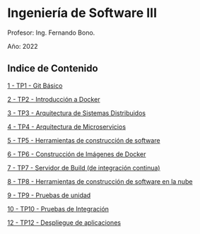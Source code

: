 # Ingeniería de Software III 

Profesor: Ing. Fernando Bono.

Año: 2022

## Indice de Contenido

[1 - TP1 - Git Básico](/TP1/Ejercicios_TP1.md)

[2 - TP2 - Introducción a Docker](/TP2/Ejercicios_TP2.md)

[3 - TP3 - Arquitectura de Sistemas Distribuidos](/Ejercicios_TP3.md)

[4 - TP4 - Arquitectura de Microservicios](/TP3/Ejercicios_TP4.md)

[5 - TP5 - Herramientas de construcción de software](/TP5/Ejercicios_TP5.md)

[6 - TP6 - Construcción de Imágenes de Docker](/TP6/Ejercicios_TP6.md) 

[7 - TP7 - Servidor de Build (de integración continua)](/TP7/Ejercicios_TP7.md)

[8 - TP8 - Herramientas de construcción de software en la nube](/TP8/Ejercicios_TP8.md)

[9 - TP9 - Pruebas de unidad](/TP9/Ejercicios_TP9.md)

[10 - TP10 - Pruebas de Integración](/TP10/Ejercicios_TP10.md)

[12 - TP12 - Despliegue de aplicaciones](/TP12/Ejercicios_TP12.md)
